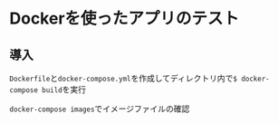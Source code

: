 # Dockerを使ったアプリのテスト

## 導入
`Dockerfile`と`docker-compose.yml`を作成してディレクトリ内で`$ docker-compose build`を実行

`docker-compose images`でイメージファイルの確認